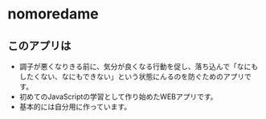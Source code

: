 # nomoredame

## このアプリは

- 調子が悪くなりきる前に、気分が良くなる行動を促し、落ち込んで「なにもしたくない、なにもできない」という状態にんるのを防ぐためのアプリです。
- 初めてのJavaScriptの学習として作り始めたWEBアプリです。
- 基本的には自分用に作っています。
